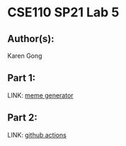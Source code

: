 # CSE110 SP21 Lab 5

## Author(s):
Karen Gong

## Part 1:

LINK: [meme generator](https://kwgong.github.io/Lab5/)

## Part 2:

LINK: [github actions](https://github.com/kwgong/github-actions-for-ci/issues)
